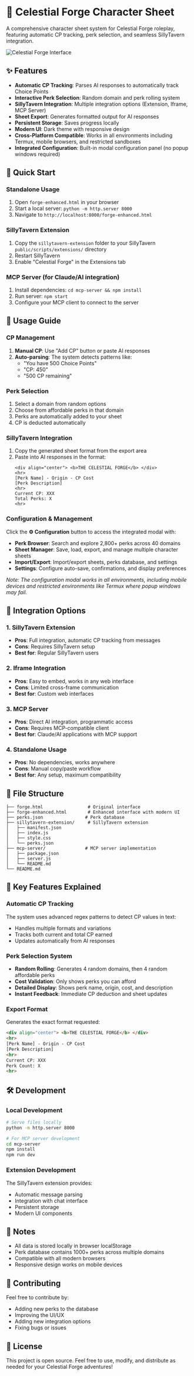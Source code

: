# 🌌 Celestial Forge Character Sheet

A comprehensive character sheet system for Celestial Forge roleplay, featuring automatic CP tracking, perk selection, and seamless SillyTavern integration.

![Celestial Forge Interface](https://github.com/user-attachments/assets/09ff7b3e-6760-48b8-920a-e952374b2576)

## ✨ Features

- **Automatic CP Tracking**: Parses AI responses to automatically track Choice Points
- **Interactive Perk Selection**: Random domain and perk rolling system
- **SillyTavern Integration**: Multiple integration options (Extension, Iframe, MCP Server)
- **Sheet Export**: Generates formatted output for AI responses
- **Persistent Storage**: Saves progress locally
- **Modern UI**: Dark theme with responsive design
- **Cross-Platform Compatible**: Works in all environments including Termux, mobile browsers, and restricted sandboxes
- **Integrated Configuration**: Built-in modal configuration panel (no popup windows required)

## 🚀 Quick Start

### Standalone Usage
1. Open `forge-enhanced.html` in your browser
2. Start a local server: `python -m http.server 8000`
3. Navigate to `http://localhost:8000/forge-enhanced.html`

### SillyTavern Extension
1. Copy the `sillytavern-extension` folder to your SillyTavern `public/scripts/extensions/` directory
2. Restart SillyTavern
3. Enable "Celestial Forge" in the Extensions tab

### MCP Server (for Claude/AI integration)
1. Install dependencies: `cd mcp-server && npm install`
2. Run server: `npm start`
3. Configure your MCP client to connect to the server

## 📖 Usage Guide

### CP Management
1. **Manual CP**: Use "Add CP" button or paste AI responses
2. **Auto-parsing**: The system detects patterns like:
   - "You have 500 Choice Points"
   - "CP: 450"
   - "500 CP remaining"

### Perk Selection
1. Select a domain from random options
2. Choose from affordable perks in that domain
3. Perks are automatically added to your sheet
4. CP is deducted automatically

### SillyTavern Integration
1. Copy the generated sheet format from the export area
2. Paste into AI responses in the format:
   ```
   <div align="center"> <b>THE CELESTIAL FORGE</b> </div>
   <hr>
   [Perk Name] - Origin - CP Cost
   [Perk Description]
   <hr>
   Current CP: XXX
   Total Perks: X
   <hr>
   ```

### Configuration & Management
Click the **⚙️ Configuration** button to access the integrated modal with:
- **Perk Browser**: Search and explore 2,800+ perks across 40 domains
- **Sheet Manager**: Save, load, export, and manage multiple character sheets
- **Import/Export**: Import/export sheets, perks database, and settings
- **Settings**: Configure auto-save, confirmations, and display preferences

*Note: The configuration modal works in all environments, including mobile devices and restricted environments like Termux where popup windows may fail.*

## 🔧 Integration Options

### 1. SillyTavern Extension
- **Pros**: Full integration, automatic CP tracking from messages
- **Cons**: Requires SillyTavern setup
- **Best for**: Regular SillyTavern users

### 2. Iframe Integration
- **Pros**: Easy to embed, works in any web interface
- **Cons**: Limited cross-frame communication
- **Best for**: Custom web interfaces

### 3. MCP Server
- **Pros**: Direct AI integration, programmatic access
- **Cons**: Requires MCP-compatible client
- **Best for**: Claude/AI applications with MCP support

### 4. Standalone Usage
- **Pros**: No dependencies, works anywhere
- **Cons**: Manual copy/paste workflow
- **Best for**: Any setup, maximum compatibility

## 📁 File Structure

```
├── forge.html                 # Original interface
├── forge-enhanced.html        # Enhanced interface with modern UI
├── perks.json                # Perk database
├── sillytavern-extension/     # SillyTavern extension
│   ├── manifest.json
│   ├── index.js
│   ├── style.css
│   └── perks.json
├── mcp-server/               # MCP server implementation
│   ├── package.json
│   ├── server.js
│   └── README.md
└── README.md
```

## 🎯 Key Features Explained

### Automatic CP Tracking
The system uses advanced regex patterns to detect CP values in text:
- Handles multiple formats and variations
- Tracks both current and total CP earned
- Updates automatically from AI responses

### Perk Selection System
- **Random Rolling**: Generates 4 random domains, then 4 random affordable perks
- **Cost Validation**: Only shows perks you can afford
- **Detailed Display**: Shows perk name, origin, cost, and description
- **Instant Feedback**: Immediate CP deduction and sheet updates

### Export Format
Generates the exact format requested:
```html
<div align="center"> <b>THE CELESTIAL FORGE</b> </div>
<hr>
[Perk Name] - Origin - CP Cost
[Perk Description]
<hr>
Current CP: XXX
Perk Count: X
<hr>
```

## 🛠️ Development

### Local Development
```bash
# Serve files locally
python -m http.server 8000

# For MCP server development
cd mcp-server
npm install
npm run dev
```

### Extension Development
The SillyTavern extension provides:
- Automatic message parsing
- Integration with chat interface
- Persistent storage
- Modern UI components

## 📝 Notes

- All data is stored locally in browser localStorage
- Perk database contains 1000+ perks across multiple domains
- Compatible with all modern browsers
- Responsive design works on mobile devices

## 🤝 Contributing

Feel free to contribute by:
- Adding new perks to the database
- Improving the UI/UX
- Adding new integration options
- Fixing bugs or issues

## 📄 License

This project is open source. Feel free to use, modify, and distribute as needed for your Celestial Forge adventures!
